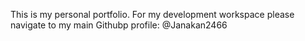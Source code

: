 This is my personal portfolio.
For my development workspace please navigate to my main Githubp profile: @Janakan2466
